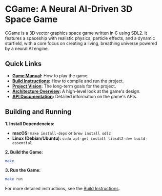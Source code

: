 # CGame: A Neural AI-Driven 3D Space Game

CGame is a 3D vector graphics space game written in C using SDL2. It features a spaceship with realistic physics, particle effects, and a dynamic starfield, with a core focus on creating a living, breathing universe powered by a neural AI engine.

## Quick Links

- **[Game Manual](./docs/user/MANUAL.md):** How to play the game.
- **[Build Instructions](./docs/project/BUILDING.md):** How to compile and run the project.
- **[Project Vision](./docs/project/VISION.md):** The long-term goals for the project.
- **[Architecture Overview](./docs/architecture/OVERVIEW.md):** A high-level look at the game's design.
- **[API Documentation](./docs/api/REFERENCE.md):** Detailed information on the game's APIs.

## Building and Running

**1. Install Dependencies:**
- **macOS:** `make install-deps` or `brew install sdl2`
- **Linux (Debian/Ubuntu):** `sudo apt-get install libsdl2-dev build-essential`

**2. Build the Game:**
```bash
make
```

**3. Run the Game:**
```bash
make run
```

For more detailed instructions, see the [Build Instructions](./docs/project/BUILDING.md).